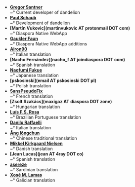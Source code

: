 <!--
This file contains references to people who contributed to the app.
You can also send a mail to [gsantner AT mailbox DOT org](http://gsantner.net#contact) to get included.

Schema:  **[Name](Reference)**<br/>~° Text

Where:
  * Name: username, first/lastname
  * Reference: E-Mail, Webpage
  * Text: Information about / kind of contribution

  

## LIST OF CONTRIBUTORS
-->
* **[Gregor Santner](http://gsantner.net)**<br/>~° Current developer of dandelion
* **[Paul Schaub](https://github.com/vanitasvitae)**<br/>~° Development of dandelion
* **[Martín Vukovic](martinvukovic AT protonmail DOT com)**<br/>~° Diaspora Native WebApp
* **[Gaukler Faun](https://github.com/scoute-dich)**<br/>~° Diaspora Native WebApp additions
* **[Airon90](https://diasp.eu/u/airon90)**<br/>~° Italian translation
* **[Nacho Fernández](nacho_f AT joindiaspora DOT com)**<br/>~° Spanish translation
* **[Naofumi Fukue](https://github.com/naofum)**<br/>~° Japanese translation
* **[pskosinski](email AT pskosinski DOT pl)**<br/>~° Polish translation
* **[SansPseudoFix](https://github.com/SansPseudoFix)**<br/>~° French translation
* **[Zsolt Szakács](maxigaz AT diaspora DOT zone)**<br/>~° Hungarian translation
* **[Luís F.S. Rosa](https://github.com/luisfsr)**<br/>~° Brazilian Portuguese translation
* **[Danilo Raffaelli](https://crowdin.com/profile/Daraf)**<br/>~° Italian translation
* **[Âng Iōngchun](https://pubpod.alqualonde.org/u/iongchun)**<br/>~° Chinese traditional translation
* **[Mikkel Kirkgaard Nielsen](http://www.mikini.dk)**<br/>~° Danish translation
* **[Jean Lucas](jean AT 4ray DOT co)**<br/>~° Spanish translation
* **[asereze](https://github.com/asereze)**<br/>~° Sardinian translation
* **[Xosé M. Lamas](http://xmgz.eu)**<br />~° Galician translation
